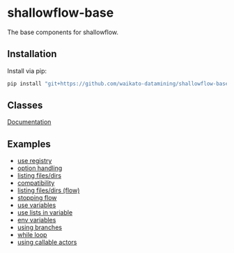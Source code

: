 # shallowflow-base
The base components for shallowflow.

## Installation

Install via pip:

```bash
pip install "git+https://github.com/waikato-datamining/shallowflow-base.git"
```

## Classes

[Documentation](https://github.com/waikato-datamining/shallowflow-doc/tree/main/classdoc/base/README.md)


## Examples

* [use registry](examples/use_registry.py)
* [option handling](examples/option_handling.py)
* [listing files/dirs](examples/list_files.py)
* [compatibility](examples/comp.py)
* [listing files/dirs (flow)](examples/flow_listing_files.py)
* [stopping flow](examples/stopping_flow.py)
* [use variables](examples/use_variables.py)
* [use lists in variable](examples/use_lists_in_variable.py)
* [env variables](examples/env_var.py)
* [using branches](examples/branching.py)
* [while loop](examples/while_loop.py)
* [using callable actors](examples/callable_actors.py)
